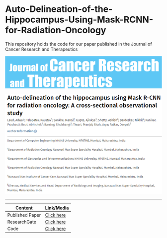 # Auto-Delineation-of-the-Hippocampus-Using-Mask-RCNN-for-Radiation-Oncology

This repository holds the code for our paper published in the Journal of Cancer Research and Therapeutics

![jcrt](https://github.com/aryashah2k/Auto-Delineation-of-the-Hippocampus-Using-Mask-RCNN-for-Radiation-Oncology/blob/main/assets/jcrt_logo.PNG)

![authors](https://github.com/aryashah2k/Auto-Delineation-of-the-Hippocampus-Using-Mask-RCNN-for-Radiation-Oncology/blob/main/assets/title_authors.PNG)

--------------------

|Content|Link/Media|
|-------|----------|
|Published Paper|<a href="https://journals.lww.com/cancerjournal/fulltext/2024/20060/auto_delineation_of_the_hippocampus_using_mask.20.aspx">Click here</a>|
|ResearchGate|<a href="https://www.researchgate.net/publication/387305632_Auto-delineation_of_the_hippocampus_using_Mask_R-CNN_for_radiation_oncology_A_cross-sectional_observational_study">Click here</a>|
|Code|<a href="https://github.com/aryashah2k/Auto-Delineation-of-the-Hippocampus-Using-Mask-RCNN-for-Radiation-Oncology/tree/main/Code">Click here</a>|



